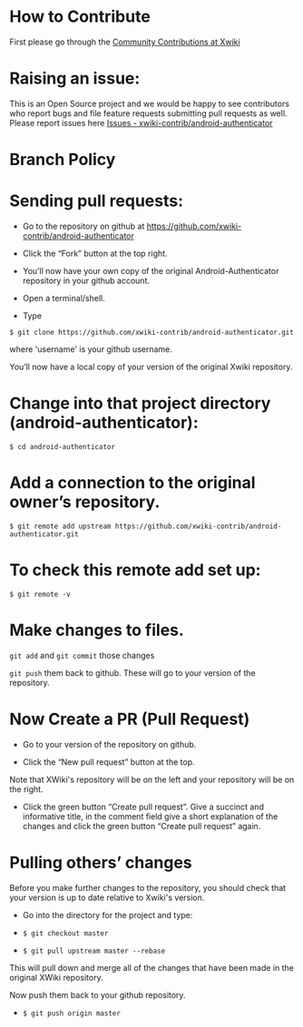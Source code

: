 # How to Contribute

First please go through the [Community Contributions at Xwiki](https://dev.xwiki.org/xwiki/bin/view/Community/Contributing)

# Raising an issue:
 This is an Open Source project and we would be happy to see contributors who report bugs and file feature requests submitting pull requests as well.
 Please report issues here [Issues - xwiki-contrib/android-authenticator](https://jira.xwiki.org/projects/ANDAUTH/issues)

# Branch Policy

# Sending pull requests:

* Go to the repository on github at https://github.com/xwiki-contrib/android-authenticator

* Click the “Fork” button at the top right.

* You’ll now have your own copy of the original Android-Authenticator repository in your github account.

* Open a terminal/shell.

* Type

`$ git clone https://github.com/xwiki-contrib/android-authenticator.git`

where 'username' is your github username.

You’ll now have a local copy of your version of the original Xwiki repository.

# Change into that project directory (android-authenticator):

`$ cd android-authenticator`

# Add a connection to the original owner’s repository.

`$ git remote add upstream https://github.com/xwiki-contrib/android-authenticator.git`

# To check this remote add set up:

`$ git remote -v`

# Make changes to files.

`git add` and `git commit` those changes

`git push` them back to github. These will go to your version of the repository.

# Now Create a PR (Pull Request)

* Go to your version of the repository on github.

* Click the “New pull request” button at the top.

Note that XWiki's repository will be on the left and your repository will be on the right.

* Click the green button “Create pull request”. Give a succinct and informative title, in the comment field give a short explanation of the changes and click the green button “Create pull request” again.

# Pulling others’ changes

Before you make further changes to the repository, you should check that your version is up to date relative to Xwiki's version.

* Go into the directory for the project and type:

* `$ git checkout master`

* `$ git pull upstream master --rebase`

This will pull down and merge all of the changes that have been made in the original XWiki repository.

Now push them back to your github repository.

* `$ git push origin master`
